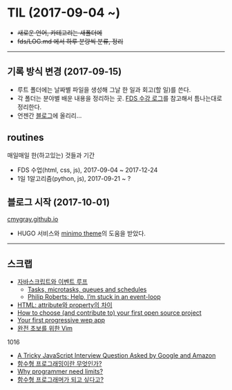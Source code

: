 # TIL (2017-09-04 ~)

* ~~새로운 언어, 카테고리는 새폴더에~~
* ~~fds/LOG.md 에서 하루 분량씩 분류, 정리~~

---

## 기록 방식 변경 (2017-09-15)

* 루트 폴더에는 날짜별 파일을 생성해 그날 한 일과 회고(할 일)를 쓴다.
* 각 폴더는 분야별 배운 내용을 정리하는 곳. [FDS 수강 로그](https://github.com/cmygray/fds)를 참고해서 틈나는대로 정리한다.
* 언젠간 [블로그](https://cmygray.github.io/)에 올리리...

## routines

매일매일 한(하고있는) 것들과 기간
* FDS 수업(html, css, js), 2017-09-04 ~ 2017-12-24
* 1일 1알고리즘(python, js), 2017-09-21 ~ ?

## 블로그 시작 (2017-10-01)

[cmygray.github.io](https://cmygray.github.io/)
* HUGO 서비스와 [minimo theme](https://github.com/MunifTanjim/minimo)의 도움을 받았다.

---

## 스크랩

* [자바스크립트와 이벤트 루프](https://github.com/nhnent/fe.javascript/wiki/June-13-June-17,-2016)
  * [Tasks, microtasks, queues and schedules](https://jakearchibald.com/2015/tasks-microtasks-queues-and-schedules/)
  * [Philip Roberts: Help, I’m stuck in an event-loop](https://vimeo.com/96425312)
* [HTML: attribute와 property의 차이](https://medium.com/@jeongwooahn/html-attribute%EC%99%80-property-%EC%9D%98-%EC%B0%A8%EC%9D%B4-d3c172cebc41)
* [How to choose (and contribute to) your first open source project](https://github.com/collections/choosing-projects)
* [Your first progressive wep app](https://developers.google.com/web/fundamentals/codelabs/your-first-pwapp/?hl=ko)
* [완전 초보를 위한 Vim](https://nolboo.kim/blog/2016/11/15/vim-for-beginner/)

1016

* [A Tricky JavaScript Interview Question Asked by Google and Amazon
](https://medium.com/coderbyte/a-tricky-javascript-interview-question-asked-by-google-and-amazon-48d212890703)
* [함수형 프로그래밍이란 무엇인가?](https://medium.com/@jooyunghan/%ED%95%A8%EC%88%98%ED%98%95-%ED%94%84%EB%A1%9C%EA%B7%B8%EB%9E%98%EB%B0%8D%EC%9D%B4%EB%9E%80-%EB%AC%B4%EC%97%87%EC%9D%B8%EA%B0%80-fab4e960d263)
* [Why programmer need limits?](https://medium.com/@cscalfani/why-programmers-need-limits-3d96e1a0a6db)
* [함수형 프로그래머가 되고 싶다고?](https://github.com/FEDevelopers/tech.description/wiki/%ED%95%A8%EC%88%98%ED%98%95-%ED%94%84%EB%A1%9C%EA%B7%B8%EB%9E%98%EB%A8%B8%EA%B0%80-%EB%90%98%EA%B3%A0-%EC%8B%B6%EB%8B%A4%EA%B3%A0%3F-(Part-1))
